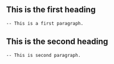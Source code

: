 ## This is the first heading
    -- This is a first paragraph.

## This is the second heading
    -- This is second paragraph.
    